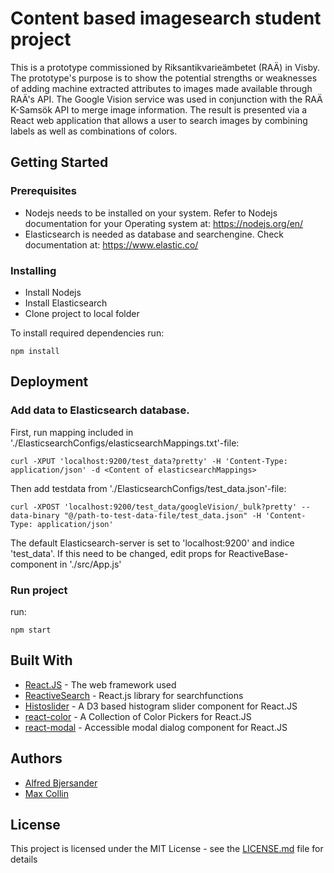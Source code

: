 # Content based imagesearch student project

This is a prototype commissioned by Riksantikvarieämbetet (RAÄ) in Visby. The prototype's purpose is to show the potential strengths or weaknesses of adding machine extracted attributes to images made available through RAÄ's API. The Google Vision service was used in conjunction with the RAÄ K-Samsök API to merge image information. The result is presented via a React web application that allows a user to search images by combining labels as well as combinations of colors.

## Getting Started

### Prerequisites

* Nodejs needs to be installed on your system. Refer to Nodejs documentation for your Operating system at: https://nodejs.org/en/
* Elasticsearch is needed as database and searchengine. Check documentation at: https://www.elastic.co/

### Installing

* Install Nodejs
* Install Elasticsearch
* Clone project to local folder

To install required dependencies run:
```
npm install
```

## Deployment

### Add data to Elasticsearch database.

First, run mapping included in './ElasticsearchConfigs/elasticsearchMappings.txt'-file:
```
curl -XPUT 'localhost:9200/test_data?pretty' -H 'Content-Type: application/json' -d <Content of elasticsearchMappings>
```

Then add testdata from './ElasticsearchConfigs/test_data.json'-file:
```
curl -XPOST 'localhost:9200/test_data/googleVision/_bulk?pretty' --data-binary "@/path-to-test-data-file/test_data.json" -H 'Content-Type: application/json'
```

The default Elasticsearch-server is set to 'localhost:9200' and indice 'test_data'. If this need to be changed, edit props for ReactiveBase-component in './src/App.js'



### Run project

run:
```
npm start
```

## Built With

* [React.JS](https://reactjs.org/) - The web framework used
* [ReactiveSearch](https://opensource.appbase.io/reactive-manual/) - React.js library for searchfunctions
* [Histoslider](https://github.com/samhogg/histoslider) - A D3 based histogram slider component for React.JS
* [react-color](https://casesandberg.github.io/react-color/) - A Collection of Color Pickers for React.JS
* [react-modal](https://github.com/reactjs/react-modal) - Accessible modal dialog component for React.JS

## Authors

* [Alfred Bjersander](alfred.bjersander@gmail.com)
* [Max Collin](maxcollin@gmail.com)
 

## License

This project is licensed under the MIT License - see the [LICENSE.md](./LICENSE.md) file for details
